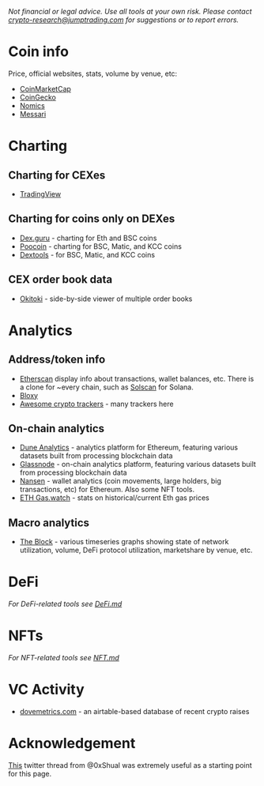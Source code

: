 _Not financial or legal advice.  Use all tools at your own risk.  Please contact [crypto-research@jumptrading.com](mailto:crypto-research@jumptrading.com)
for suggestions or to report errors._

# Coin info
Price, official websites, stats, volume by venue, etc:
* [CoinMarketCap](http://coinmarketcap.com)
* [CoinGecko](http://coingecko.com)
* [Nomics](http://nomics.com)
* [Messari](https://messari.io/)

# Charting
## Charting for CEXes
* [TradingView](http://tradingview.com)

## Charting for coins only on DEXes
* [Dex.guru](http://dex.guru) - charting for Eth and BSC coins
* [Poocoin](http://poocoin.app) - charting for BSC, Matic, and KCC coins
* [Dextools](http://dextools.io) - for BSC, Matic, and KCC coins

## CEX order book data
* [Okitoki](https://okotoki.com/) - side-by-side viewer of multiple order books


# Analytics
## Address/token info
* [Etherscan](http://etherscan.io) display info about transactions, wallet balances, etc.  There is a clone for ~every chain, such as [Solscan](http://solscan.io) for Solana.
* [Bloxy](https://bloxy.info/)
* [Awesome crypto trackers](https://github.com/denisnazarov/awesome-crypto-trackers) - many trackers here

## On-chain analytics
* [Dune Analytics](https://dune.xyz/) - analytics platform for Ethereum, featuring various datasets built from processing blockchain data
* [Glassnode](https://glassnode.com/) -
  on-chain analytics platform, featuring various datasets built from processing blockchain data
* [Nansen](https://nansen.ai/) - wallet analytics (coin movements, large holders, big transactions, etc) for Ethereum.  Also some NFT tools.
* [ETH Gas.watch](https://ethgas.watch/) - stats on historical/current Eth gas prices

## Macro analytics
* [The Block](https://www.theblockcrypto.com/data/) -
  various timeseries graphs showing state of network utilization, volume, DeFi protocol utilization, marketshare by venue, etc.

# DeFi
_For DeFi-related tools see [DeFi.md](DeFi.md)_

# NFTs
_For NFT-related tools see [NFT.md](NFT.md)_

# VC Activity
* [dovemetrics.com](https://www.dovemetrics.com/) - an airtable-based database of recent crypto raises

# Acknowledgement
[This](https://twitter.com/0xShual/status/1463575819717070863) twitter thread from @0xShual was extremely useful as a starting point for this page.
